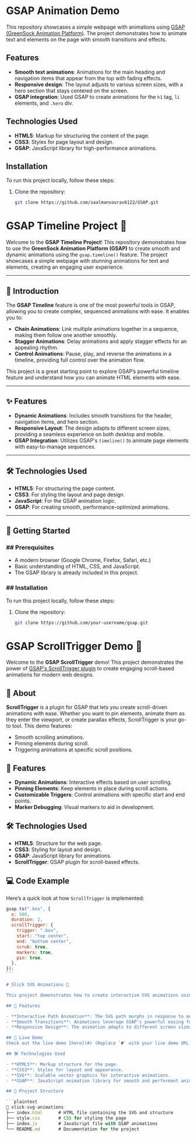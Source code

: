 # GSAP Animation Demo

This repository showcases a simple webpage with animations using [GSAP (GreenSock Animation Platform)](https://greensock.com/gsap/). The project demonstrates how to animate text and elements on the page with smooth transitions and effects.

## Features

- **Smooth text animations**: Animations for the main heading and navigation items that appear from the top with fading effects.
- **Responsive design**: The layout adjusts to various screen sizes, with a hero section that stays centered on the screen.
- **GSAP integration**: Used GSAP to create animations for the `h1` tag, `li` elements, and `.hero` div.

## Technologies Used

- **HTML5**: Markup for structuring the content of the page.
- **CSS3**: Styles for page layout and design.
- **GSAP**: JavaScript library for high-performance animations.

## Installation

To run this project locally, follow these steps:

1. Clone the repository:
   ```bash
   git clone https://github.com/saalmansourav6122/GSAP.git
   ```

# GSAP Timeline Project 🎨

Welcome to the **GSAP Timeline Project**! This repository demonstrates how to use the **GreenSock Animation Platform (GSAP)** to create smooth and dynamic animations using the `gsap.timeline()` feature. The project showcases a simple webpage with stunning animations for text and elements, creating an engaging user experience.

---

## 🚀 Introduction

The **GSAP Timeline** feature is one of the most powerful tools in GSAP, allowing you to create complex, sequenced animations with ease. It enables you to:

- **Chain Animations**: Link multiple animations together in a sequence, making them follow one another smoothly.
- **Stagger Animations**: Delay animations and apply stagger effects for an appealing rhythm.
- **Control Animations**: Pause, play, and reverse the animations in a timeline, providing full control over the animation flow.

This project is a great starting point to explore GSAP’s powerful timeline feature and understand how you can animate HTML elements with ease.

---

## ✨ Features

- **Dynamic Animations**: Includes smooth transitions for the header, navigation items, and hero section.
- **Responsive Layout**: The design adapts to different screen sizes, providing a seamless experience on both desktop and mobile.
- **GSAP Integration**: Utilizes GSAP's `timeline()` to animate page elements with easy-to-manage sequences.

---

## 🛠️ Technologies Used

- **HTML5**: For structuring the page content.
- **CSS3**: For styling the layout and page design.
- **JavaScript**: For the GSAP animation logic.
- **GSAP**: For creating smooth, performance-optimized animations.

---

## 🌟 Getting Started

### ## Prerequisites

- A modern browser (Google Chrome, Firefox, Safari, etc.)
- Basic understanding of HTML, CSS, and JavaScript.
- The GSAP library is already included in this project.

### ## Installation

To run this project locally, follow these steps:

1. Clone the repository:

   ```bash
   git clone https://github.com/your-username/gsap.git
   ```

# GSAP ScrollTrigger Demo 🚀

Welcome to the **GSAP ScrollTrigger** demo! This project demonstrates the power of [GSAP's ScrollTrigger plugin](https://greensock.com/scrolltrigger/) to create engaging scroll-based animations for modern web designs.

## 📖 About

**ScrollTrigger** is a plugin for GSAP that lets you create scroll-driven animations with ease. Whether you want to pin elements, animate them as they enter the viewport, or create parallax effects, ScrollTrigger is your go-to tool. This demo features:

- Smooth scrolling animations.
- Pinning elements during scroll.
- Triggering animations at specific scroll positions.

## 🎯 Features

- **Dynamic Animations**: Interactive effects based on user scrolling.
- **Pinning Elements**: Keep elements in place during scroll actions.
- **Customizable Triggers**: Control animations with specific start and end points.
- **Marker Debugging**: Visual markers to aid in development.

## 🛠 Technologies Used

- **HTML5**: Structure for the web page.
- **CSS3**: Styling for layout and design.
- **GSAP**: JavaScript library for animations.
- **ScrollTrigger**: GSAP plugin for scroll-based effects.

## 💻 Code Example

Here’s a quick look at how `ScrollTrigger` is implemented:

````javascript
gsap.to(".box", {
  x: 500,
  duration: 2,
  scrollTrigger: {
    trigger: ".box",
    start: "top center",
    end: "bottom center",
    scrub: true,
    markers: true,
    pin: true,
  },
});
```

# Slick SVG Animations 🎨

This project demonstrates how to create interactive SVG animations using **GSAP (GreenSock Animation Platform)**. The animation dynamically morphs an SVG path based on user interactions, such as mouse movements and mouse leave events.

## 🌟 Features

- **Interactive Path Animation**: The SVG path morphs in response to mouse movement, creating a fluid and engaging visual effect.
- **Smooth Transitions**: Animations leverage GSAP's powerful easing functions for seamless transitions.
- **Responsive Design**: The animation adapts to different screen sizes for a consistent experience.

## 🚀 Live Demo
Check out the live demo [here](#) (Replace `#` with your live demo URL).

## 🛠️ Technologies Used

- **HTML5**: Markup structure for the page.
- **CSS3**: Styles for layout and appearance.
- **SVG**: Scalable vector graphics for interactive animations.
- **GSAP**: JavaScript animation library for smooth and performant animations.

## 📂 Project Structure

```plaintext
📁 slick-svg-animations
├── index.html      # HTML file containing the SVG and structure
├── style.css       # CSS for styling the page
├── index.js        # JavaScript file with GSAP animations
└── README.md       # Documentation for the project
````
